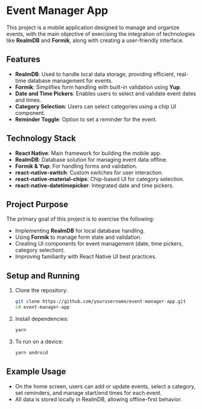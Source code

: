 # Event Manager App

This project is a mobile application designed to manage and organize events, with the main objective of exercising the integration of technologies like **RealmDB** and **Formik**, along with creating a user-friendly interface.

## Features

-   **RealmDB**: Used to handle local data storage, providing efficient, real-time database management for events.
-   **Formik**: Simplifies form handling with built-in validation using **Yup**.
-   **Date and Time Pickers**: Enables users to select and validate event dates and times.
-   **Category Selection**: Users can select categories using a chip UI component.
-   **Reminder Toggle**: Option to set a reminder for the event.

## Technology Stack

-   **React Native**: Main framework for building the mobile app.
-   **RealmDB**: Database solution for managing event data offline.
-   **Formik & Yup**: For handling forms and validation.
-   **react-native-switch**: Custom switches for user interaction.
-   **react-native-material-chips**: Chip-based UI for category selection.
-   **react-native-datetimepicker**: Integrated date and time pickers.

## Project Purpose

The primary goal of this project is to exercise the following:

-   Implementing **RealmDB** for local database handling.
-   Using **Formik** to manage form state and validation.
-   Creating UI components for event management (date, time pickers, category selection).
-   Improving familiarity with React Native UI best practices.

## Setup and Running

1. Clone the repository:

    ```bash
    git clone https://github.com/yourusername/event-manager-app.git
    cd event-manager-app

    ```

2. Install dependencies:

    ```bash
    yarn

    ```

3. To run on a device:
    ```bash
    yarn android
    ```

## Example Usage

-   On the home screen, users can add or update events, select a category, set reminders, and manage start/end times for each event.
-   All data is stored locally in RealmDB, allowing offline-first behavior.
